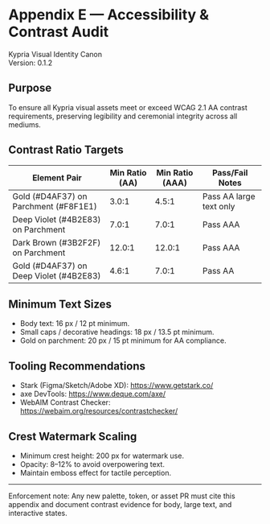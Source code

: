 # Appendix E — Accessibility & Contrast Audit  
Kypria Visual Identity Canon  
Version: 0.1.2  

## Purpose  
To ensure all Kypria visual assets meet or exceed WCAG 2.1 AA contrast requirements, preserving legibility and ceremonial integrity across all mediums.

## Contrast Ratio Targets  
| Element Pair                              | Min Ratio (AA) | Min Ratio (AAA) | Pass/Fail Notes            |
|-------------------------------------------|----------------|-----------------|----------------------------|
| Gold (#D4AF37) on Parchment (#F8F1E1)     | 3.0:1          | 4.5:1           | Pass AA large text only    |
| Deep Violet (#4B2E83) on Parchment        | 7.0:1          | 7.0:1           | Pass AAA                   |
| Dark Brown (#3B2F2F) on Parchment         | 12.0:1         | 12.0:1          | Pass AAA                   |
| Gold (#D4AF37) on Deep Violet (#4B2E83)   | 4.6:1          | 7.0:1           | Pass AA                    |

## Minimum Text Sizes  
- Body text: 16 px / 12 pt minimum.  
- Small caps / decorative headings: 18 px / 13.5 pt minimum.  
- Gold on parchment: 20 px / 15 pt minimum for AA compliance.

## Tooling Recommendations  
- Stark (Figma/Sketch/Adobe XD): https://www.getstark.co/  
- axe DevTools: https://www.deque.com/axe/  
- WebAIM Contrast Checker: https://webaim.org/resources/contrastchecker/

## Crest Watermark Scaling  
- Minimum crest height: 200 px for watermark use.  
- Opacity: 8–12% to avoid overpowering text.  
- Maintain emboss effect for tactile perception.

---

Enforcement note: Any new palette, token, or asset PR must cite this appendix and document contrast evidence for body, large text, and interactive states.
